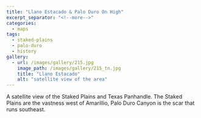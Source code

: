 ```yaml
---
title: "Llano Estacado & Palo Duro On High"
excerpt_separator: "<!--more-->"
categories:
  - maps
tags:
  - staked-plains
  - palo-duro
  - history
gallery:
  - url: /images/gallery/215.jpg
    image_path: /images/gallery/215_tn.jpg
    title: "Llano Estacado"
    alt: "satellite view of the area"
---
```

A satellite view of the Staked Plains and Texas Panhandle. The Staked Plains are the vastness west of Amarillio, Palo Duro Canyon is the scar that runs southeast.
